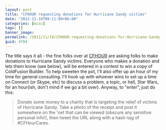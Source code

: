 ```yaml
---
layout: post
title: "CFHOUR requesting donations for Hurricane Sandy victims"
date: "2012-11-19T09:11:00+06:00"
categories: [misc]
tags: []
banner_image: 
permalink: /2012/11/19/CFHOUR-requesting-donations-for-Hurricane-Sandy-victims
guid: 4784
---
```


The title says it all - the fine folks over at <a href="http://www.cfhour.com">CFHOUR</a> are asking folks to make donations to Hurricane Sandy victims. Everyone who makes a donation and lets them know (see below), will be entered in a contest to win a copy of ColdFusion Builder. To help sweeten the pot, I'll also offer up an hour of my time for general consulting. I'll hook up with whoever wins to set up a time on Connect (or Skype, etc) to discuss a problem, a topic, or hell, Star Wars, for an hour(ish, don't mind if we go a bit over). Anyway, to "enter", just do this:

<blockquote>
Donate some money to a charity that is targeting the relief of victims of Hurricane Sandy. Take a photo of the receipt and post it somewhere on the 'net that can be viewed (obscure any sensitive personal info!), then tweet the URL along with a hash-tag of #CFHourCares.
</blockquote>